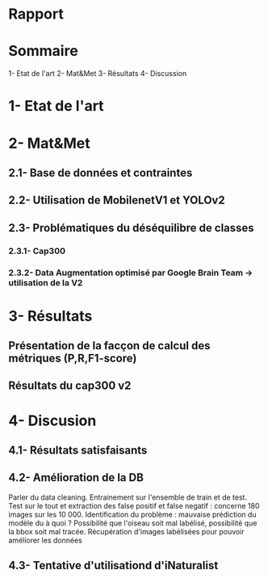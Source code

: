 # Rapport


# Sommaire
1- Etat de l'art 
2- Mat&Met
3- Résultats 
4- Discussion

# 1- Etat de l'art

# 2- Mat&Met

## 2.1- Base de données et contraintes
## 2.2- Utilisation de MobilenetV1 et YOLOv2 
## 2.3- Problématiques du déséquilibre de classes
### 2.3.1- Cap300
### 2.3.2- Data Augmentation optimisé par Google Brain Team -> utilisation de la V2


# 3- Résultats
## Présentation de la facçon de calcul des métriques (P,R,F1-score)
## Résultats du cap300 v2

# 4- Discusion
## 4.1- Résultats satisfaisants
## 4.2- Amélioration de la DB
Parler du data cleaning. 
Entrainement sur l'ensemble de train et de test. 
Test sur le tout et extraction des false positif et false negatif : concerne 180 images sur les 10 000. 
Identification du problème : mauvaise prédiction du modèle du à quoi ? Possibilité que l'oiseau soit mal labélisé, possibilité que la bbox soit mal tracée. 
Récupération d'images labélisées pour pouvoir améliorer les données
## 4.3- Tentative d'utilisationd d'iNaturalist

